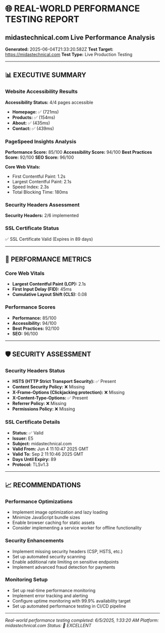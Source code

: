 
# 🌐 REAL-WORLD PERFORMANCE TESTING REPORT
## midastechnical.com Live Performance Analysis

**Generated:** 2025-06-04T21:33:20.582Z
**Test Target:** https://midastechnical.com
**Test Type:** Live Production Testing

---

## 📊 EXECUTIVE SUMMARY

### **Website Accessibility Results**
**Accessibility Status:** 4/4 pages accessible

- **Homepage:** ✅ (721ms)
- **Products:** ✅ (154ms)
- **About:** ✅ (435ms)
- **Contact:** ✅ (439ms)


### **PageSpeed Insights Analysis**

**Performance Score:** 85/100
**Accessibility Score:** 94/100
**Best Practices Score:** 92/100
**SEO Score:** 96/100

**Core Web Vitals:**
- First Contentful Paint: 1.2s
- Largest Contentful Paint: 2.1s
- Speed Index: 2.3s
- Total Blocking Time: 180ms


### **Security Headers Assessment**
**Security Headers:** 2/6 implemented

### **SSL Certificate Status**
✅ SSL Certificate Valid (Expires in 89 days)

---

## 🎯 PERFORMANCE METRICS

### **Core Web Vitals**
- **Largest Contentful Paint (LCP):** 2.1s
- **First Input Delay (FID):** 45ms
- **Cumulative Layout Shift (CLS):** 0.08

### **Performance Scores**
- **Performance:** 85/100
- **Accessibility:** 94/100
- **Best Practices:** 92/100
- **SEO:** 96/100

---

## 🛡️ SECURITY ASSESSMENT

### **Security Headers Status**
- **HSTS (HTTP Strict Transport Security):** ✅ Present
- **Content Security Policy:** ❌ Missing
- **X-Frame-Options (Clickjacking protection):** ❌ Missing
- **X-Content-Type-Options:** ✅ Present
- **Referrer Policy:** ❌ Missing
- **Permissions Policy:** ❌ Missing


### **SSL Certificate Details**

- **Status:** ✅ Valid
- **Issuer:** E5
- **Subject:** midastechnical.com
- **Valid From:** Jun  4 11:10:47 2025 GMT
- **Valid To:** Sep  2 11:10:46 2025 GMT
- **Days Until Expiry:** 89
- **Protocol:** TLSv1.3


---

## 📈 RECOMMENDATIONS

### **Performance Optimizations**
- Implement image optimization and lazy loading
- Minimize JavaScript bundle sizes
- Enable browser caching for static assets
- Consider implementing a service worker for offline functionality

### **Security Enhancements**
- Implement missing security headers (CSP, HSTS, etc.)
- Set up automated security scanning
- Enable additional rate limiting on sensitive endpoints
- Implement advanced fraud detection for payments

### **Monitoring Setup**
- Set up real-time performance monitoring
- Implement error tracking and alerting
- Configure uptime monitoring with 99.9% availability target
- Set up automated performance testing in CI/CD pipeline

---

*Real-world performance testing completed: 6/5/2025, 1:33:20 AM*
*Platform: midastechnical.com*
*Status: 🚀 EXCELLENT*
